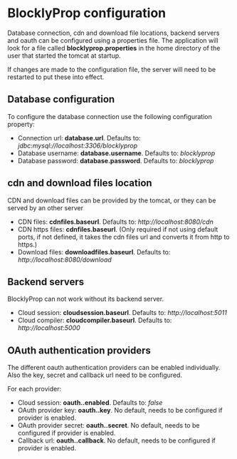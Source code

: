 # BlocklyProp configuration

Database connection, cdn and download file locations, backend servers and oauth can be configured using a properties file.
The application will look for a file called **blocklyprop.properties** in the home directory of the user that started the tomcat at startup.

If changes are made to the configuration file, the server will need to be restarted to put these into effect.

## Database configuration
To configure the database connection use the following configuration property:

- Connection url: **database.url**. Defaults to: *jdbc:mysql://localhost:3306/blocklyprop*
- Database username: **database.username**. Defaults to: *blocklyprop*
- Database password: **database.password**. Defaults to: *blocklyprop*

## cdn and download files location
CDN and download files can be provided by the tomcat, or they can be served by an other server

- CDN files: **cdnfiles.baseurl**. Defaults to: *http://localhost:8080/cdn*
- CDN https files: **cdnfiles.baseurl**. (Only required if not using default ports, if not defined, it takes the cdn files url and converts it from http to https.)
- Download files: **downloadfiles.baseurl**. Defaults to: *http://localhost:8080/download*


## Backend servers
BlocklyProp can not work without its backend server.

- Cloud session: **cloudsession.baseurl**. Defaults to: *http://localhost:5011*
- Cloud compiler: **cloudcompiler.baseurl**. Defaults to: *http://localhost:5000*

## OAuth authentication providers
The different oauth authentication providers can be enabled individually. Also the key, secret and callback url need to be configured.

For each provider:

- Cloud session: **oauth.<provider>.enabled**. Defaults to: *false*
- OAuth provider key: **oauth.<provider>.key**. No default, needs to be configured if provider is enabled.
- OAuth provider secret: **oauth.<provider>.secret**. No default, needs to be configured if provider is enabled.
- Callback url: **oauth.<provider>.callback**. No default, needs to be configured if provider is enabled.